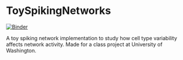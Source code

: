 # ToySpikingNetworks
[![Binder](https://mybinder.org/badge_logo.svg)](https://mybinder.org/v2/gh/ilsedippenaar/ToySpikingNetworks.jl/HEAD?labpath=explore%2Fnotebook.ipynb)

A toy spiking network implementation to study how cell type variability affects network activity. Made for a class project at University of Washington.
